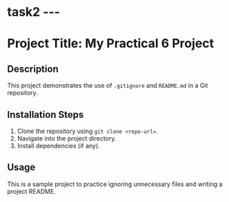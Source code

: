 # task2 ---
# Project Title: My Practical 6 Project

## Description
This project demonstrates the use of `.gitignore` and `README.md` in a Git repository.

## Installation Steps
1. Clone the repository using `git clone <repo-url>`.
2. Navigate into the project directory.
3. Install dependencies (if any).

## Usage
This is a sample project to practice ignoring unnecessary files and writing a project README.
